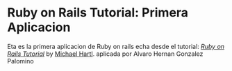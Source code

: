 # Ruby on Rails Tutorial: Primera Aplicacion
Eta es la primera aplicacion de Ruby on rails echa desde el tutorial:
[*Ruby on Rails Tutorial*](http://railstutorial.org/)
by [Michael Hartl](http://michaelhartl.com/).
aplicada por Alvaro Hernan Gonzalez Palomino
